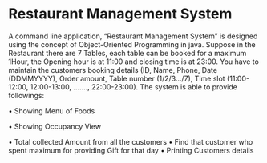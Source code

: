 # Restaurant Management System
A command line application, “Restaurant Management System” is designed using the concept of Object-Oriented Programming in java. Suppose in the Restaurant there are 7 Tables, each table can be booked for a maximum 1Hour, the Opening hour is at 11:00 and closing time is at 23:00. You have to maintain the customers booking details (ID, Name, Phone, Date (DDMMYYYY),
Order amount, Table number (1/2/3…/7), Time slot (11:00-12:00, 12:00-13:00, ……., 22:00-23:00). The system is able to provide followings:

•	Showing Menu of Foods

•	Showing Occupancy View

•	Total collected Amount from all the customers
•	Find that customer who spent maximum for providing Gift for that day
•	Printing Customers details
